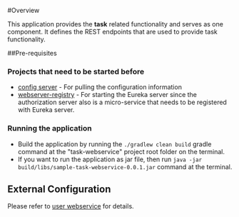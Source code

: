 #Overview

This application provides the **task** related functionality and serves as one component. It defines the REST endpoints that are used to provide task functionality.

##Pre-requisites

### Projects that need to be started before
* [config server](/../config-server/README.md) - For pulling the configuration information
* [webserver-registry](/../webserver-registry/README.md) - For starting the Eureka server since the authorization server also is a micro-service that needs to be registered with Eureka server.    

### Running the application
* Build the application by running the `./gradlew clean build` gradle command at the "task-webservice" project root folder	on the terminal.
* If you want to run the application as jar file, then run `java -jar build/libs/sample-task-webservice-0.0.1.jar` command at the terminal.

## External Configuration
Please refer to [user webservice](/../user-webservice/README.md) for details.